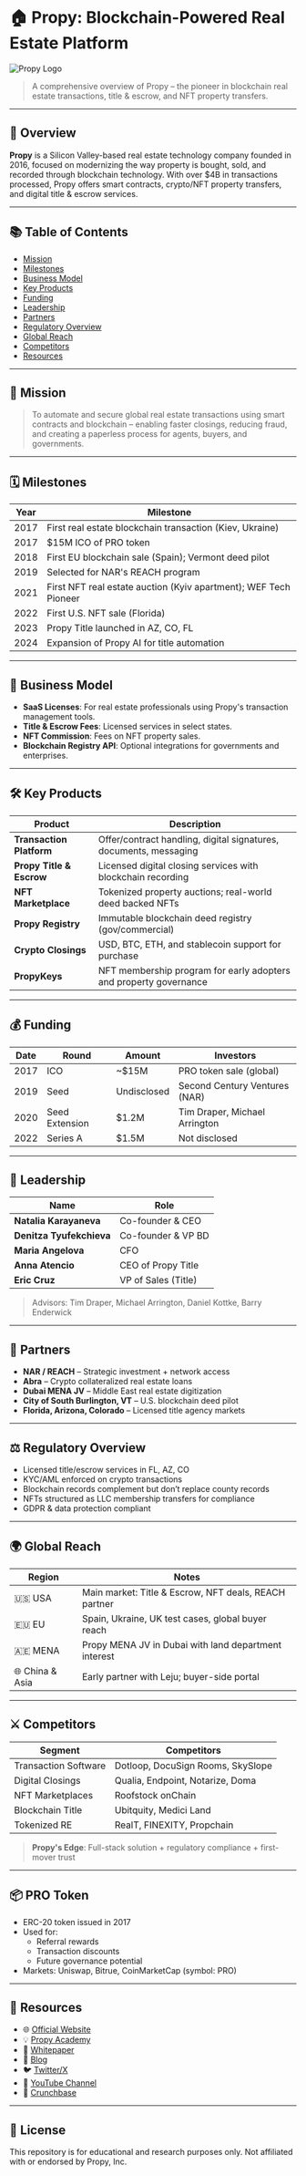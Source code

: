 # 🏠 Propy: Blockchain-Powered Real Estate Platform

![Propy Logo](https://propy.com/wp-content/uploads/2020/12/logo.svg)

> A comprehensive overview of Propy – the pioneer in blockchain real estate transactions, title & escrow, and NFT property transfers.

---

## 📌 Overview

**Propy** is a Silicon Valley-based real estate technology company founded in 2016, focused on modernizing the way property is bought, sold, and recorded through blockchain technology. With over $4B in transactions processed, Propy offers smart contracts, crypto/NFT property transfers, and digital title & escrow services.

---

## 📚 Table of Contents

- [Mission](#-mission)
- [Milestones](#-milestones)
- [Business Model](#-business-model)
- [Key Products](#-key-products)
- [Funding](#-funding)
- [Leadership](#-leadership)
- [Partners](#-partners)
- [Regulatory Overview](#-regulatory-overview)
- [Global Reach](#-global-reach)
- [Competitors](#-competitors)
- [Resources](#-resources)

---

## 🎯 Mission

> To automate and secure global real estate transactions using smart contracts and blockchain – enabling faster closings, reducing fraud, and creating a paperless process for agents, buyers, and governments.

---

## 🗓 Milestones

| Year | Milestone |
|------|-----------|
| 2017 | First real estate blockchain transaction (Kiev, Ukraine) |
| 2017 | $15M ICO of PRO token |
| 2018 | First EU blockchain sale (Spain); Vermont deed pilot |
| 2019 | Selected for NAR's REACH program |
| 2021 | First NFT real estate auction (Kyiv apartment); WEF Tech Pioneer |
| 2022 | First U.S. NFT sale (Florida) |
| 2023 | Propy Title launched in AZ, CO, FL |
| 2024 | Expansion of Propy AI for title automation |

---

## 💼 Business Model

- **SaaS Licenses**: For real estate professionals using Propy's transaction management tools.
- **Title & Escrow Fees**: Licensed services in select states.
- **NFT Commission**: Fees on NFT property sales.
- **Blockchain Registry API**: Optional integrations for governments and enterprises.

---

## 🛠 Key Products

| Product | Description |
|--------|-------------|
| **Transaction Platform** | Offer/contract handling, digital signatures, documents, messaging |
| **Propy Title & Escrow** | Licensed digital closing services with blockchain recording |
| **NFT Marketplace** | Tokenized property auctions; real-world deed backed NFTs |
| **Propy Registry** | Immutable blockchain deed registry (gov/commercial) |
| **Crypto Closings** | USD, BTC, ETH, and stablecoin support for purchase |
| **PropyKeys** | NFT membership program for early adopters and property governance |

---

## 💰 Funding

| Date | Round | Amount | Investors |
|------|-------|--------|-----------|
| 2017 | ICO | ~$15M | PRO token sale (global) |
| 2019 | Seed | Undisclosed | Second Century Ventures (NAR) |
| 2020 | Seed Extension | $1.2M | Tim Draper, Michael Arrington |
| 2022 | Series A | $1.5M | Not disclosed |

---

## 👥 Leadership

| Name | Role |
|------|------|
| **Natalia Karayaneva** | Co-founder & CEO |
| **Denitza Tyufekchieva** | Co-founder & VP BD |
| **Maria Angelova** | CFO |
| **Anna Atencio** | CEO of Propy Title |
| **Eric Cruz** | VP of Sales (Title) |

> Advisors: Tim Draper, Michael Arrington, Daniel Kottke, Barry Enderwick

---

## 🤝 Partners

- **NAR / REACH** – Strategic investment + network access
- **Abra** – Crypto collateralized real estate loans
- **Dubai MENA JV** – Middle East real estate digitization
- **City of South Burlington, VT** – U.S. blockchain deed pilot
- **Florida, Arizona, Colorado** – Licensed title agency markets

---

## ⚖ Regulatory Overview

- Licensed title/escrow services in FL, AZ, CO
- KYC/AML enforced on crypto transactions
- Blockchain records complement but don’t replace county records
- NFTs structured as LLC membership transfers for compliance
- GDPR & data protection compliant

---

## 🌍 Global Reach

| Region | Notes |
|--------|-------|
| 🇺🇸 USA | Main market: Title & Escrow, NFT deals, REACH partner |
| 🇪🇺 EU | Spain, Ukraine, UK test cases, global buyer reach |
| 🇦🇪 MENA | Propy MENA JV in Dubai with land department interest |
| 🌐 China & Asia | Early partner with Leju; buyer-side portal |

---

## ⚔️ Competitors

| Segment | Competitors |
|---------|-------------|
| Transaction Software | Dotloop, DocuSign Rooms, SkySlope |
| Digital Closings | Qualia, Endpoint, Notarize, Doma |
| NFT Marketplaces | Roofstock onChain |
| Blockchain Title | Ubitquity, Medici Land |
| Tokenized RE | RealT, FINEXITY, Propchain |

> **Propy's Edge**: Full-stack solution + regulatory compliance + first-mover trust

---

## 📦 PRO Token

- ERC-20 token issued in 2017
- Used for:
  - Referral rewards
  - Transaction discounts
  - Future governance potential
- Markets: Uniswap, Bitrue, CoinMarketCap (symbol: PRO)

---

## 🔗 Resources

- 🌐 [Official Website](https://propy.com)
- 💡 [Propy Academy](https://propy.com/browse/academy)
- 📖 [Whitepaper](https://propy.com/documents/whitepaper.pdf)
- 📰 [Blog](https://propy.com/browse/news)
- 🐦 [Twitter/X](https://twitter.com/PropyInc)
- 🎥 [YouTube Channel](https://www.youtube.com/@PropyInc)
- 🏢 [Crunchbase](https://www.crunchbase.com/organization/propy)

---

## 📄 License

This repository is for educational and research purposes only. Not affiliated with or endorsed by Propy, Inc.

